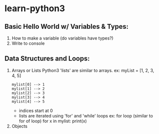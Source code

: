 # learn-python3
## Basic Hello World w/ Variables & Types:
1. How to make a variable (do variables have types?)
1. Write to console

## Data Structures and Loops:
1. Arrays or Lists
    Python3 'lists' are similar to arrays.
    ex: myList = [1, 2, 3, 4, 5]
    ```
    mylist[0] --> 1
    mylist[1] --> 2
    mylist[2] --> 3
    mylist[3] --> 4
    mylist[4] --> 5
    ```
    - indices start at 0
    - lists are iterated using 'for' and 'while' loops
    ex: for loop (similar to for of loop)
            for x in mylist:
                print(x)
1. Objects
